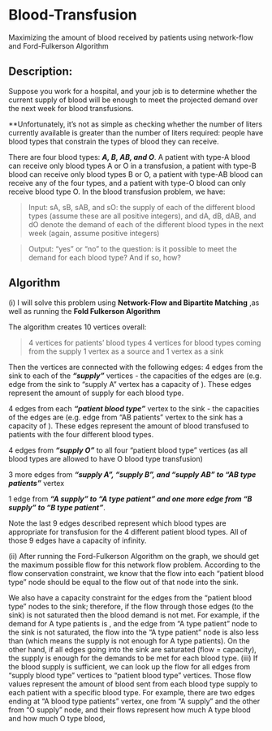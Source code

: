 # Blood-Transfusion
Maximizing the amount of blood received by patients using network-flow and Ford-Fulkerson Algorithm 

## Description:

Suppose you work for a hospital, and your job is to determine whether the current supply of blood will be enough to meet 
the projected demand over the next week for blood transfusions.

**Unfortunately, it’s not as simple as checking whether the number of liters currently available is greater
than the number of liters required: people have blood types that constrain the types of blood they can receive.

There are four blood types: ***A, B, AB, and O***. A patient with type-A blood can receive only blood types A or O in 
a transfusion, a patient with type-B blood can receive only blood types B or O, a patient with type-AB blood 
can receive any of the four types, and a patient with type-O blood can only receive blood type O.
In the blood transfusion problem, we have:

> Input: sA, sB, sAB, and sO: the supply of each of the different blood types (assume these are all positive integers),
and dA, dB, dAB, and dO denote the demand of each of the different blood types 
in the next week (again, assume positive integers)

> Output: “yes” or “no” to the question: is it possible to meet the demand for each blood type? And if so, how?

## Algorithm

(i)
I will solve this problem using **Network-Flow and Bipartite Matching**
,as well as running the **Fold Fulkerson Algorithm**

The algorithm creates 10 vertices overall:
> 4 vertices for patients’ blood types
> 4 vertices for blood types coming from the supply
> 1 vertex as a source and 1 vertex as a sink


Then the vertices are connected with the following edges:
4 edges from the sink to each of the ***“supply”*** vertices - the capacities of the edges are 
(e.g. edge from the sink to “supply A” vertex has a capacity of ). 
These edges represent the amount of supply for each blood type.


4 edges from each ***“patient blood type”*** vertex to the sink -
the capacities of the edges are  (e.g. edge from “AB patients” vertex to the sink has a capacity of ). 
These edges represent the amount of blood transfused to patients with the four different blood types.


4 edges from ***“supply O”*** to all four “patient blood type” vertices (as all blood types are allowed to have 
O blood type transfusion)


3 more edges from ***“supply A”, “supply B”, and “supply AB” to “AB type patients”*** vertex


1 edge from ***“A supply” to “A type patient” and one more edge from “B supply” to “B type patient”***.

Note the last 9 edges described represent which blood types are appropriate for transfusion for the
4 different patient blood types. All of those 9 edges have a capacity of infinity.


(ii) 
After running the Ford-Fulkerson Algorithm on the graph, we should get the maximum possible flow for this network flow
problem. According to the flow conservation constraint, we know that the flow into each “patient blood type” 
node should be equal to the flow out of that node into the sink.

We also have a capacity constraint for the edges from the “patient blood type” nodes to the sink; therefore, if the flow through those edges (to the sink) is not saturated then the blood demand is not met.
For example, if the demand for A type patients is , and the edge from “A type patient” node to the sink is not saturated, the flow into the “A type patient” node is also less than  (which means the supply is not enough for A type patients).
On the other hand, if all edges going into the sink are saturated (flow = capacity), the supply is enough for the demands to be met for each blood type.
(iii)
If the blood supply is sufficient, we can look up the flow for all edges from “supply blood type” 
vertices to “patient blood type” vertices. Those flow values represent the amount of blood sent from 
each blood type supply to each patient with a specific blood type. For example, there are two edges ending at 
“A blood type patients” vertex, one from “A supply” and the other from “O supply” node, and their flows represent
how much A type blood and how much O type blood, 
